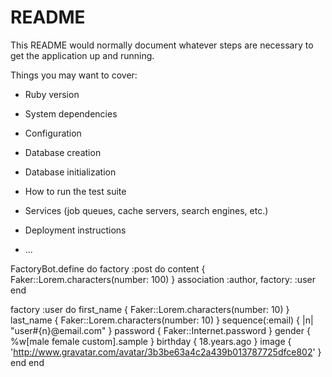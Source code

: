 # README

This README would normally document whatever steps are necessary to get the
application up and running.

Things you may want to cover:

* Ruby version

* System dependencies

* Configuration

* Database creation

* Database initialization

* How to run the test suite

* Services (job queues, cache servers, search engines, etc.)

* Deployment instructions

* ...

FactoryBot.define do
  factory :post do
    content { Faker::Lorem.characters(number: 100) }
    association :author, factory: :user
  end

  factory :user do
    first_name { Faker::Lorem.characters(number: 10) }
    last_name { Faker::Lorem.characters(number: 10) }
    sequence(:email) { |n| "user#{n}@email.com" }
    password { Faker::Internet.password }
    gender { %w[male female custom].sample }
    birthday { 18.years.ago }
    image { 'http://www.gravatar.com/avatar/3b3be63a4c2a439b013787725dfce802' }
  end
end